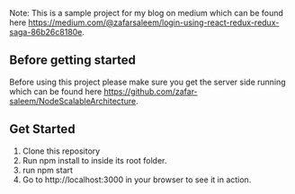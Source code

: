 Note: This is a sample project for my blog on medium which can be found here https://medium.com/@zafarsaleem/login-using-react-redux-redux-saga-86b26c8180e.

## Before getting started
Before using this project please make sure you get the server side running which can be found here https://github.com/zafar-saleem/NodeScalableArchitecture.

## Get Started
1. Clone this repository
2. Run npm install to inside its root folder.
3. run npm start
4. Go to http://localhost:3000 in your browser to see it in action.
